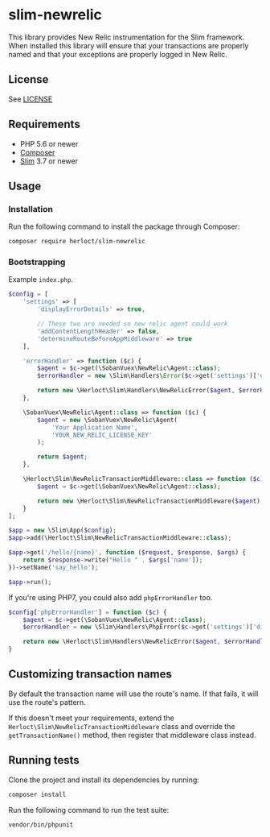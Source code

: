 # slim-newrelic

This library provides New Relic instrumentation for the Slim framework.
When installed this library will ensure that your transactions are properly
named and that your exceptions are properly logged in New Relic.

## License

See [LICENSE](LICENSE)

## Requirements

- PHP 5.6 or newer
- [Composer](http://getcomposer.org)
- [Slim](https://www.slimframework.com/) 3.7 or newer

## Usage

### Installation

Run the following command to install the package through Composer:

```sh
composer require herloct/slim-newrelic
```

### Bootstrapping

Example `index.php`.

```php
$config = [
    'settings' => [
        'displayErrorDetails' => true,

        // These two are needed so new relic agent could work
        'addContentLengthHeader' => false,
        'determineRouteBeforeAppMiddleware' => true
    ],

    'errorHandler' => function ($c) {
        $agent = $c->get(\SobanVuex\NewRelic\Agent::class);
        $errorHandler = new \Slim\Handlers\Error($c->get('settings')['displayErrorDetails']);

        return new \Herloct\Slim\Handlers\NewRelicError($agent, $errorHandler);
    },

    \SobanVuex\NewRelic\Agent::class => function ($c) {
        $agent = new \SobanVuex\NewRelic\Agent(
            'Your Application Name',
            'YOUR_NEW_RELIC_LICENSE_KEY'
        );

        return $agent;
    },

    \Herloct\Slim\NewRelicTransactionMiddleware::class => function ($c) {
        $agent = $c->get(\SobanVuex\NewRelic\Agent::class);

        return new \Herloct\Slim\NewRelicTransactionMiddleware($agent);
    }
];

$app = new \Slim\App($config);
$app->add(\Herloct\Slim\NewRelicTransactionMiddleware::class);

$app->get('/hello/{name}', function ($request, $response, $args) {
    return $response->write("Hello " . $args['name']);
})->setName('say_hello');

$app->run();
```

If you're using PHP7, you could also add `phpErrorHandler` too.

```php
$config['phpErrorHandler'] = function ($c) {
    $agent = $c->get(\SobanVuex\NewRelic\Agent::class);
    $errorHandler = new \Slim\Handlers\PhpError($c->get('settings')['displayErrorDetails']);

    return new \Herloct\Slim\Handlers\NewRelicError($agent, $errorHandler);
}
```

## Customizing transaction names

By default the transaction name will use the route's name. If that fails, it will use the
route's pattern.

If this doesn't meet your requirements, extend the `Herloct\Slim\NewRelicTransactionMiddleware` class and override the
`getTransactionName()` method, then register that middleware class instead.

## Running tests

Clone the project and install its dependencies by running:

```sh
composer install
```

Run the following command to run the test suite:

```sh
vendor/bin/phpunit
```

